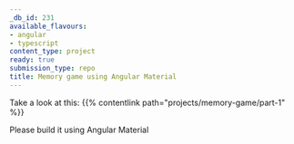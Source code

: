 ```yaml
---
_db_id: 231
available_flavours:
- angular
- typescript
content_type: project
ready: true
submission_type: repo
title: Memory game using Angular Material
---
```


Take a look at this: {{% contentlink path="projects/memory-game/part-1" %}}

Please build it using Angular Material